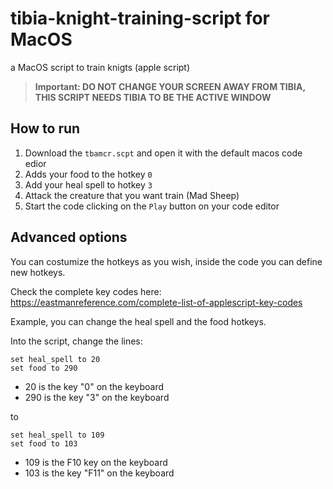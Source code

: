 # tibia-knight-training-script for MacOS
a MacOS script to train knigts (apple script)

> **Important: DO NOT CHANGE YOUR SCREEN AWAY FROM TIBIA, THIS SCRIPT NEEDS TIBIA TO BE THE ACTIVE WINDOW**

## How to run

1. Download the `tbamcr.scpt` and open it with the default macos code edior
2. Adds your food to the hotkey `0`
3. Add your heal spell to hotkey `3`
4. Attack the creature that you want train (Mad Sheep)
5. Start the code clicking on the `Play` button on your code editor


## Advanced options

You can costumize the hotkeys as you wish, inside the code you can define new hotkeys.

Check the complete key codes here: https://eastmanreference.com/complete-list-of-applescript-key-codes

Example, you can change the heal spell and the food hotkeys.

Into the script, change the lines:
```
set heal_spell to 20
set food to 290
```
- 20 is the key "0" on the keyboard
- 290 is the key "3" on the keyboard

to

```
set heal_spell to 109
set food to 103
```
- 109 is the F10 key on the keyboard
- 103 is the key "F11" on the keyboard
